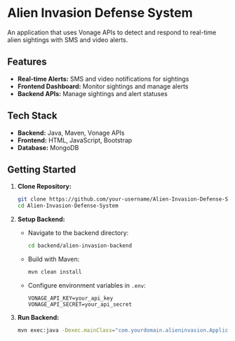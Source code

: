 # Alien Invasion Defense System

An application that uses Vonage APIs to detect and respond to real-time alien sightings with SMS and video alerts.

## Features

- **Real-time Alerts:** SMS and video notifications for sightings
- **Frontend Dashboard:** Monitor sightings and manage alerts
- **Backend APIs:** Manage sightings and alert statuses

## Tech Stack

- **Backend:** Java, Maven, Vonage APIs
- **Frontend:** HTML, JavaScript, Bootstrap
- **Database:** MongoDB

## Getting Started

1. **Clone Repository:**

   ```bash
   git clone https://github.com/your-username/Alien-Invasion-Defense-System.git
   cd Alien-Invasion-Defense-System
2. **Setup Backend:**

   - Navigate to the backend directory:
     ```bash
     cd backend/alien-invasion-backend
     ```
   - Build with Maven:
     ```bash
     mvn clean install
     ```
   - Configure environment variables in `.env`:
     ```plaintext
     VONAGE_API_KEY=your_api_key
     VONAGE_API_SECRET=your_api_secret
     ```

3. **Run Backend:**
   ```bash
   mvn exec:java -Dexec.mainClass="com.yourdomain.alieninvasion.Application"
